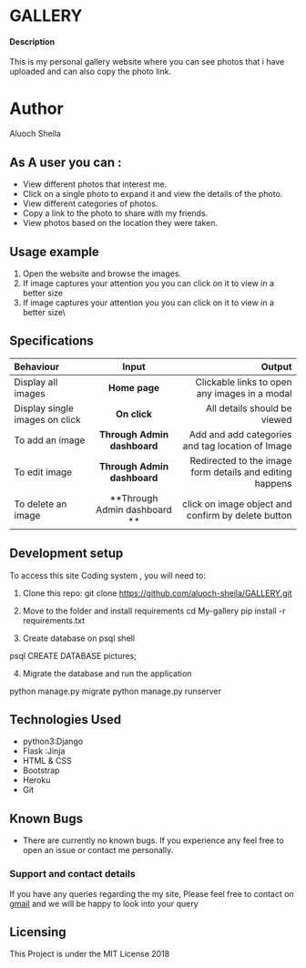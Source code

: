  # GALLERY
 #### Description
 This is my personal gallery website where you can see photos that i have uploaded and can also copy the photo link.
 
 # Author
 Aluoch Sheila
 
 ## As A user you can :
 * View different photos that interest me.
 * Click on a single photo to expand it and view the details of the photo.
 * View different categories of photos.
 * Copy a link to the photo to share with my friends.
 * View photos based on the location they were taken.
 
## Usage example
1. Open the website and browse the images.
2. If  image captures your attention  you you can click on it to view in a better size
2. If  image captures your attention  you you can click on it to view in a better size\
 ## Specifications
| Behaviour | Input | Output |
| :---------------- | :---------------: | ------------------: |
| Display all images | **Home page** | Clickable links to open any images in a modal |
| Display single images on click | **On  click** | All details should be viewed|
| To add an image  | **Through Admin dashboard** | Add and add categories and tag location of Image|
| To edit image  | **Through Admin dashboard** | Redirected to the  image form details and editing happens|
| To delete an image  | **Through Admin dashboard ** | click on image object and confirm by delete button|

 ## Development setup
  To access  this site Coding system  , you will need to:
 
 1. Clone this repo:
   git clone https://github.com/aluoch-sheila/GALLERY.git

 2. Move to the folder and install requirements
   cd My-gallery
   pip install -r requirements.txt
   
 3. Create database on psql shell
 
   psql
   CREATE DATABASE pictures;
 
 4. Migrate the database and run the application
 
   python manage.py migrate
   python manage.py runserver
 
 
 ## Technologies Used
 * python3:Django
 * Flask :Jinja
 * HTML & CSS
 * Bootstrap
 * Heroku
 * Git
 
 ## Known Bugs
 * There are currently no known bugs. If you experience any feel free to open an issue
 or contact me personally.
 
 ### Support and contact details
 If you have any queries regarding the my site,
 Please feel free to contact on [gmail](aluochsheila1999@gmail.com) and we will be happy to look into your query
 
 ## Licensing
  This Project is under the MIT License 2018